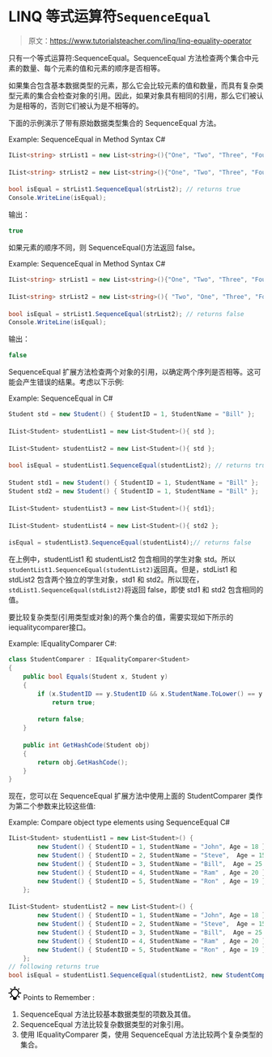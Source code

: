 # LINQ 等式运算符`SequenceEqual`

> 原文：<https://www.tutorialsteacher.com/linq/linq-equality-operator>

只有一个等式运算符:SequenceEqual。SequenceEqual 方法检查两个集合中元素的数量、每个元素的值和元素的顺序是否相等。

如果集合包含基本数据类型的元素，那么它会比较元素的值和数量，而具有复杂类型元素的集合会检查对象的引用。因此，如果对象具有相同的引用，那么它们被认为是相等的，否则它们被认为是不相等的。

下面的示例演示了带有原始数据类型集合的 SequenceEqual 方法。

Example: SequenceEqual in Method Syntax C#

```cs
IList<string> strList1 = new List<string>(){"One", "Two", "Three", "Four", "Three"};

IList<string> strList2 = new List<string>(){"One", "Two", "Three", "Four", "Three"};

bool isEqual = strList1.SequenceEqual(strList2); // returns true
Console.WriteLine(isEqual);
```

输出：

```cs
true
```

如果元素的顺序不同，则 SequenceEqual()方法返回 false。

Example: SequenceEqual in Method Syntax C#

```cs
IList<string> strList1 = new List<string>(){"One", "Two", "Three", "Four", "Three"};

IList<string> strList2 = new List<string>(){ "Two", "One", "Three", "Four", "Three"};

bool isEqual = strList1.SequenceEqual(strList2); // returns false
Console.WriteLine(isEqual);
```

输出：

```cs
false
```

SequenceEqual 扩展方法检查两个对象的引用，以确定两个序列是否相等。这可能会产生错误的结果。考虑以下示例:

Example: SequenceEqual in C#

```cs
Student std = new Student() { StudentID = 1, StudentName = "Bill" };

IList<Student> studentList1 = new List<Student>(){ std };

IList<Student> studentList2 = new List<Student>(){ std };

bool isEqual = studentList1.SequenceEqual(studentList2); // returns true

Student std1 = new Student() { StudentID = 1, StudentName = "Bill" };
Student std2 = new Student() { StudentID = 1, StudentName = "Bill" };

IList<Student> studentList3 = new List<Student>(){ std1};

IList<Student> studentList4 = new List<Student>(){ std2 };

isEqual = studentList3.SequenceEqual(studentList4);// returns false
```

在上例中，studentList1 和 studentList2 包含相同的学生对象 std。所以`studentList1.SequenceEqual(studentList2)`返回真。但是，stdList1 和 stdList2 包含两个独立的学生对象，std1 和 std2。所以现在，`stdList1.SequenceEqual(stdList2)`将返回 false，即使 std1 和 std2 包含相同的值。

要比较复杂类型(引用类型或对象)的两个集合的值，需要实现如下所示的 iequalitycomparer<t>接口。</t>

Example: IEqualityComparer C#:

```cs
class StudentComparer : IEqualityComparer<Student>
{
    public bool Equals(Student x, Student y)
    {
        if (x.StudentID == y.StudentID && x.StudentName.ToLower() == y.StudentName.ToLower())
            return true;

        return false;
    }

    public int GetHashCode(Student obj)
    {
        return obj.GetHashCode();
    }
}
```

现在，您可以在 SequenceEqual 扩展方法中使用上面的 StudentComparer 类作为第二个参数来比较这些值:

Example: Compare object type elements using SequenceEqual C#

```cs
IList<Student> studentList1 = new List<Student>() { 
        new Student() { StudentID = 1, StudentName = "John", Age = 18 } ,
        new Student() { StudentID = 2, StudentName = "Steve",  Age = 15 } ,
        new Student() { StudentID = 3, StudentName = "Bill",  Age = 25 } ,
        new Student() { StudentID = 4, StudentName = "Ram" , Age = 20 } ,
        new Student() { StudentID = 5, StudentName = "Ron" , Age = 19 } 
    };

IList<Student> studentList2 = new List<Student>() { 
        new Student() { StudentID = 1, StudentName = "John", Age = 18 } ,
        new Student() { StudentID = 2, StudentName = "Steve",  Age = 15 } ,
        new Student() { StudentID = 3, StudentName = "Bill",  Age = 25 } ,
        new Student() { StudentID = 4, StudentName = "Ram" , Age = 20 } ,
        new Student() { StudentID = 5, StudentName = "Ron" , Age = 19 } 
    };
// following returns true
bool isEqual = studentList1.SequenceEqual(studentList2, new StudentComparer());
```

![](img/85db52f5404f0c468e1b194aa487d6a1.png)  Points to Remember :

1.  SequenceEqual 方法比较基本数据类型的项数及其值。
2.  SequenceEqual 方法比较复杂数据类型的对象引用。
3.  使用 IEqualityComparer 类，使用 SequenceEqual 方法比较两个复杂类型的集合。